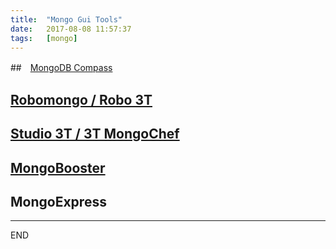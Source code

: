 ```yaml
---
title:  "Mongo Gui Tools"
date:   2017-08-08 11:57:37
tags:   [mongo]
---
```

##　[MongoDB Compass](https://www.mongodb.com/download-center#compass)

## [Robomongo / Robo 3T](https://robomongo.org/)

## [Studio 3T / 3T MongoChef](https://studio3t.com/download)

## [MongoBooster](https://mongobooster.com/features)

## MongoExpress

---
END
